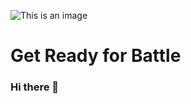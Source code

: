 
![This is an image](https://giphy.com/gifs/looneytunesworldofmayhem-5hgYGAOJIdyyWjfKCa)


# Get Ready for Battle

### Hi there 👋

<!--
**iamApp/iamApp** is a ✨ _special_ ✨ repository because its `README.md` (this file) appears on your GitHub profile.

Here are some ideas to get you started:

- 🔭 I’m currently working on ...
- 🌱 I’m currently learning ...
- 👯 I’m looking to collaborate on ...
- 🤔 I’m looking for help with ...
- 💬 Ask me about ...
- 📫 How to reach me: ...
- 😄 Pronouns: ...
- ⚡ Fun fact: ...
-->
